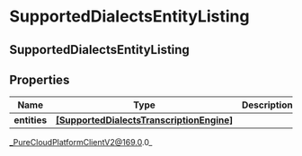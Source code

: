 # SupportedDialectsEntityListing

## SupportedDialectsEntityListing

## Properties

|Name | Type | Description | Notes|
|------------ | ------------- | ------------- | -------------|
| **entities** | [**[SupportedDialectsTranscriptionEngine]**]([SupportedDialectsTranscriptionEngine]) |  | [optional] |



_PureCloudPlatformClientV2@169.0.0_
